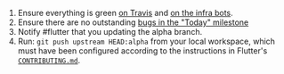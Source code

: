 1. Ensure everything is green [on Travis](https://travis-ci.org/flutter/flutter/builds) and [on the infra bots](https://build.chromium.org/p/client.flutter/waterfall).
2. Ensure there are no outstanding [bugs in the "Today" milestone](https://github.com/flutter/flutter/issues?q=is%3Aopen+is%3Aissue+milestone%3AToday)
3. Notify #flutter that you updating the alpha branch.
4. Run: `git push upstream HEAD:alpha` from your local workspace, which must have been configured according to the instructions in Flutter's [`CONTRIBUTING.md`](https://github.com/flutter/flutter/blob/master/CONTRIBUTING.md).